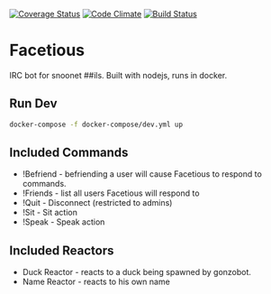 [![Coverage Status](https://coveralls.io/repos/github/tsears/Facetious/badge.svg?branch=master)](https://coveralls.io/github/tsears/Facetious?branch=master) [![Code Climate](https://codeclimate.com/github/codeclimate/codeclimate/badges/gpa.svg)](https://codeclimate.com/github/tsears/Facetious) [![Build Status](https://travis-ci.org/tsears/Facetious.svg?branch=master)](https://travis-ci.org/tsears/Facetious)

# Facetious #

IRC bot for snoonet ##ils.  Built with nodejs, runs in docker.

## Run Dev ##
~~~sh
docker-compose -f docker-compose/dev.yml up
~~~

## Included Commands ##

* !Befriend - befriending a user will cause Facetious to respond to commands.
* !Friends - list all users Facetious will respond to
* !Quit - Disconnect (restricted to admins)
* !Sit - Sit action
* !Speak - Speak action

## Included Reactors ##

* Duck Reactor - reacts to a duck being spawned by gonzobot.
* Name Reactor - reacts to his own name

